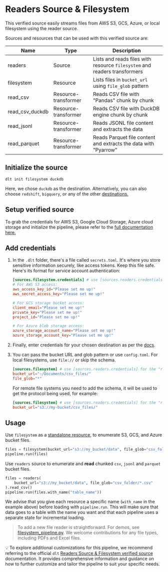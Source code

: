 # Readers Source & Filesystem

This verified source easily streams files from AWS S3, GCS, Azure, or local filesystem using the reader source.

Sources and resources that can be used with this verified source are:

| Name            | Type                 | Description                                                               |
| --------------- | -------------------- | ------------------------------------------------------------------------- |
| readers         | Source               | Lists and reads files with resource `filesystem` and readers transformers |
| filesystem      | Resource             | Lists files in `bucket_url` using `file_glob` pattern                     |
| read_csv        | Resource-transformer | Reads CSV file with "Pandas" chunk by chunk                               |
| read_csv_duckdb | Resource-transformer | Reads CSV file with DuckDB engine chunk by chunk                          |
| read_jsonl      | Resource-transformer | Reads JSONL file content and extracts the data                            |
| read_parquet    | Resource-transformer | Reads Parquet file content and extracts the data with "Pyarrow"           |

## Initialize the source

```shell
dlt init filesystem duckdb
```

Here, we chose `duckdb` as the destination. Alternatively, you can also choose `redshift`, `bigquery`, or
any of the other [destinations.](https://dlthub.com/docs/dlt-ecosystem/destinations/)

## Setup verified source

To grab the credentials for AWS S3, Google Cloud Storage, Azure cloud storage and initialize the
pipeline, please refer to the
[full documentation here.](https://dlthub.com/docs/dlt-ecosystem/verified-sources/filesystem)

## Add credentials

1. In the `.dlt` folder, there's a file called `secrets.toml`. It's where you store sensitive
   information securely, like access tokens. Keep this file safe. Here's its format for service
   account authentication:

   ```toml
   [sources.filesystem.credentials] # use [sources.readers.credentials] for the "readers" source
   # For AWS S3 access:
   aws_access_key_id="Please set me up!"
   aws_secret_access_key="Please set me up!"

   # For GCS storage bucket access:
   client_email="Please set me up!"
   private_key="Please set me up!"
   project_id="Please set me up!"

   # For Azure blob storage access:
   azure_storage_account_name="Please set me up!"
   azure_storage_account_key="Please set me up!"
   ```

1. Finally, enter credentials for your chosen destination as per the [docs](../destinations/).

1. You can pass the bucket URL and glob pattern or use `config.toml`. For local filesystems, use
   `file://` or skip the schema.

   ```toml
   [sources.filesystem] # use [sources.readers.credentials] for the "readers" source
   bucket_url="~/Documents/csv_files/"
   file_glob="*"
   ```

   For remote file systems you need to add the schema, it will be used to get the protocol being
   used, for example:

   ```toml
   [sources.filesystem] # use [sources.readers.credentials] for the "readers" source
   bucket_url="s3://my-bucket/csv_files/"
   ```

## Usage

Use `filesystem` as a
[standalone resource](https://dlthub.com/docs/general-usage/resource#declare-a-standalone-resource),
to enumerate S3, GCS, and Azure bucket files.

```python
files = filesystem(bucket_url="s3://my_bucket/data", file_glob="csv_folder/*.csv")
pipeline.run(files)
```

Use `readers` source to enumerate and **read** chunked
`csv`, `jsonl` and `parquet` bucket files.

```python
files = readers(
    bucket_url="s3://my_bucket/data", file_glob="csv_folder/*.csv"
).read_csv()
pipeline.run(files.with_name("table_name"))
```

We advise that you give each resource a specific name (`with_name` in the example above)
before loading with `pipeline.run`.
This will make sure that data goes to a table with the name you
want and that each pipeline uses a
separate state for incremental loading.

> To add a new file reader is straightforward. For demos, see
> [filesystem_pipeline.py](../filesystem_pipeline.py). We welcome contributions for any file types,
> including PDFs and Excel files.

💡 To explore additional customizations for this pipeline,
we recommend referring to the official `dlt` [Readers Source & Filesystem verified
source](https://dlthub.com/docs/dlt-ecosystem/verified-sources/filesystem) documentation. It provides comprehensive information
and guidance on how to further customize and tailor the
pipeline to suit your specific needs.
